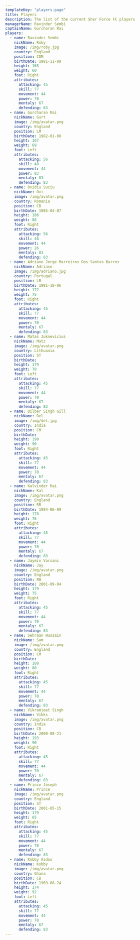 ```yaml
---
templateKey: "players-page"
title: Players
description: The list of the current Sher Force FC players
managerName: Ravinder Sembi
captainName: Gurcharan Rai
players:
  - name: Ravinder Sembi
    nickName: Roby
    image: /img/roby.jpg
    country: England
    position: CDM
    birthDate: 1981-11-09
    height: 165
    weight: 60
    foot: Right
    attributes:
      attacking: 45
      skill: 77
      movement: 44
      power: 70
      mentaly: 67
      defending: 83
  - name: Gurcharan Rai
    nickName: Gurt
    image: /img/avatar.png
    country: England
    position: LM
    birthDate: 1982-01-08
    height: 167
    weight: 69
    foot: Left
    attributes:
      attacking: 56
      skill: 48
      movement: 44
      power: 83
      mentaly: 83
      defending: 83
  - name: Ovidiu Suciu
    nickName: Ovi
    image: /img/avatar.png
    country: Romania
    position: CB
    birthDate: 1985-04-07
    height: 186
    weight: 88
    foot: Right
    attributes:
      attacking: 56
      skill: 48
      movement: 44
      power: 26
      mentaly: 83
      defending: 83
  - name: Adriano Jorge Marreiros Dos Santos Barros
    nickName: Adriano
    image: /img/adriano.jpg
    country: Portugal
    position: LB
    birthDate: 1981-10-06
    height: 172
    weight: 75
    foot: Right
    attributes:
      attacking: 45
      skill: 77
      movement: 44
      power: 70
      mentaly: 67
      defending: 83
  - name: Matas Juknevicius
    nickName: Matz
    image: /img/avatar.png
    country: Lithuania
    position: ST
    birthDate:
    height: 179
    weight: 70
    foot: Left
    attributes:
      attacking: 45
      skill: 77
      movement: 44
      power: 70
      mentaly: 67
      defending: 83
  - name: Dilber Singh Gill
    nickName: Del
    image: /img/del.jpg
    country: India
    position: CM
    birthDate:
    height: 190
    weight: 90
    foot: Right
    attributes:
      attacking: 45
      skill: 77
      movement: 44
      power: 70
      mentaly: 67
      defending: 83
  - name: Kalvinder Rai
    nickName: Kal
    image: /img/avatar.png
    country: England
    position: RB
    birthDate: 1984-06-09
    height: 178
    weight: 76
    foot: Right
    attributes:
      attacking: 45
      skill: 77
      movement: 44
      power: 70
      mentaly: 67
      defending: 83
  - name: Jaymin Varsani
    nickName: Jay
    image: /img/avatar.png
    country: England
    position: RW
    birthDate: 2001-09-04
    height: 179
    weight: 75
    foot: Right
    attributes:
      attacking: 45
      skill: 77
      movement: 44
      power: 70
      mentaly: 67
      defending: 83
  - name: Sehraan Hussain
    nickName: Sam
    image: /img/avatar.png
    country: England
    position: CM
    birthDate:
    height: 188
    weight: 80
    foot: Right
    attributes:
      attacking: 45
      skill: 77
      movement: 44
      power: 70
      mentaly: 67
      defending: 83
  - name: Vikramjeet Singh
    nickName: Vikks
    image: /img/avatar.png
    country: India
    position: CB
    birthDate: 2000-08-21
    height: 193
    weight: 90
    foot: Right
    attributes:
      attacking: 45
      skill: 77
      movement: 44
      power: 70
      mentaly: 67
      defending: 83
  - name: Prince Joseph
    nickName: Prince
    image: /img/avatar.png
    country: England
    position: ST
    birthDate: 2001-05-15
    height: 179
    weight: 65
    foot: Right
    attributes:
      attacking: 45
      skill: 77
      movement: 44
      power: 70
      mentaly: 67
      defending: 83
  - name: Kobby Aidoo
    nickName: Kobby
    image: /img/avatar.png
    country: Ghana
    position: CB
    birthDate: 1969-08-24
    height: 174
    weight: 92
    foot: Left
    attributes:
      attacking: 45
      skill: 77
      movement: 44
      power: 70
      mentaly: 67
      defending: 83
---
```

